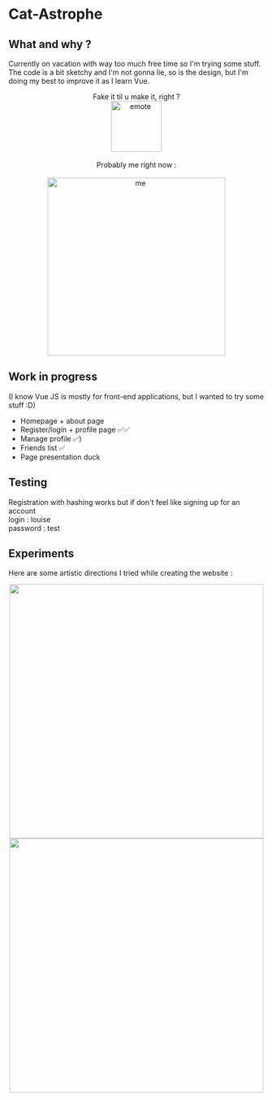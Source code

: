 # Cat-Astrophe

## What and why ?
Currently on vacation with way too much free time so I'm trying some stuff. The code is a bit sketchy and I'm not gonna lie, so is the design, but I'm doing my best to improve it as I learn Vue.
<p align="center">
    Fake it til u make it, right ?<br>
    <img src="https://github.com/user-attachments/assets/3f8b2104-01ac-4904-a15d-73d71de80a5f" alt="emote" width="100"/><br><br>
    Probably me right now :<br><br>
    <img src="https://github.com/user-attachments/assets/31a632e1-9702-4f47-a784-8ffab552dd7b" alt="me" width="350"/>
</p>

## Work in progress
(I know Vue JS is mostly for front-end applications, but I wanted to try some stuff :D)<br>
- Homepage + about page<br>
- Register/login + profile page ✅✅<br>
- Manage profile ✅)<br>
- Friends list ✅<br>
- Page presentation duck

## Testing
Registration with hashing works but if don't feel like signing up for an account<br>
login : louise<br>
password : test<br>

## Experiments

Here are some artistic directions I tried while creating the website :<br>
<p align="center">
<img src="https://github.com/user-attachments/assets/dbc663c7-bfdc-4c6b-b64b-6bdd21013a51" width="500"/><br>
<img src="https://github.com/user-attachments/assets/3169bf78-6d72-4870-aef1-a37a054e8ef8" width="500"/><br>
</p>
